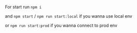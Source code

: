 For start run `npm i`

and `npm start` / `npm run start:local` if you wanna use local env

or `npm run start:prod` if you wanna connect to prod env
